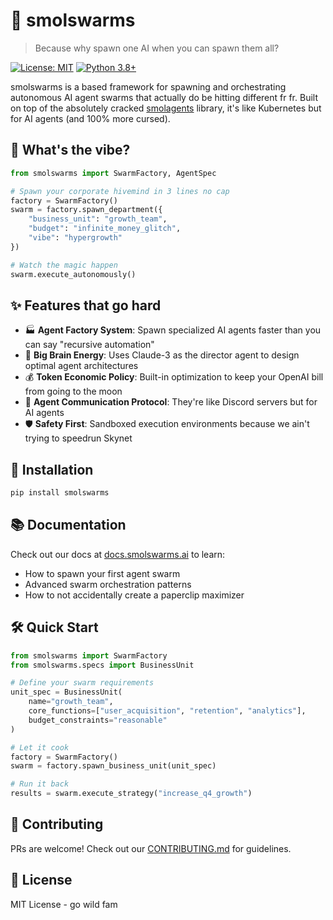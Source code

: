 # 🌊 smolswarms

> Because why spawn one AI when you can spawn them all? 

[![License: MIT](https://img.shields.io/badge/License-MIT-yellow.svg)](https://opensource.org/licenses/MIT)
[![Python 3.8+](https://img.shields.io/badge/python-3.8+-blue.svg)](https://www.python.org/downloads/release/python-380/)

smolswarms is a based framework for spawning and orchestrating autonomous AI agent swarms that actually do be hitting different fr fr. Built on top of the absolutely cracked [smolagents](https://github.com/huggingface/smolagents) library, it's like Kubernetes but for AI agents (and 100% more cursed).

## 🤔 What's the vibe?

```python
from smolswarms import SwarmFactory, AgentSpec

# Spawn your corporate hivemind in 3 lines no cap
factory = SwarmFactory()
swarm = factory.spawn_department({
    "business_unit": "growth_team",
    "budget": "infinite_money_glitch",
    "vibe": "hypergrowth"
})

# Watch the magic happen
swarm.execute_autonomously()
```

## ✨ Features that go hard

- 🏭 **Agent Factory System**: Spawn specialized AI agents faster than you can say "recursive automation"
- 🧠 **Big Brain Energy**: Uses Claude-3 as the director agent to design optimal agent architectures
- 💰 **Token Economic Policy**: Built-in optimization to keep your OpenAI bill from going to the moon
- 🤝 **Agent Communication Protocol**: They're like Discord servers but for AI agents
- 🛡️ **Safety First**: Sandboxed execution environments because we ain't trying to speedrun Skynet

## 🚀 Installation

```bash
pip install smolswarms
```

## 📚 Documentation

Check out our docs at [docs.smolswarms.ai](https://docs.smolswarms.ai) to learn:
- How to spawn your first agent swarm
- Advanced swarm orchestration patterns
- How to not accidentally create a paperclip maximizer

## 🛠️ Quick Start

```python
from smolswarms import SwarmFactory
from smolswarms.specs import BusinessUnit

# Define your swarm requirements
unit_spec = BusinessUnit(
    name="growth_team",
    core_functions=["user_acquisition", "retention", "analytics"],
    budget_constraints="reasonable"
)

# Let it cook
factory = SwarmFactory()
swarm = factory.spawn_business_unit(unit_spec)

# Run it back
results = swarm.execute_strategy("increase_q4_growth")
```

## 🤝 Contributing

PRs are welcome! Check out our [CONTRIBUTING.md](CONTRIBUTING.md) for guidelines.

## 📝 License

MIT License - go wild fam